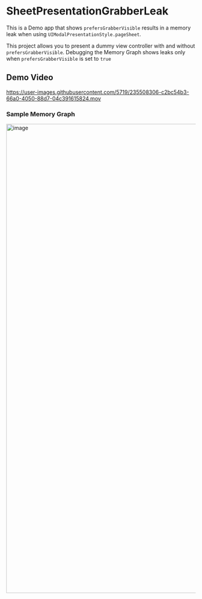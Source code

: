 # SheetPresentationGrabberLeak

This is a Demo app that shows `prefersGrabberVisible` results in a memory leak when using `UIModalPresentationStyle.pageSheet`.

This project allows you to present a dummy view controller with and without `prefersGrabberVisible`. Debugging the Memory Graph shows leaks only when `prefersGrabberVisible` is set to `true`

## Demo Video

https://user-images.githubusercontent.com/5719/235508306-c2bc54b3-66a0-4050-88d7-04c391615824.mov

### Sample Memory Graph

<img width="1247" alt="image" src="https://user-images.githubusercontent.com/5719/235508901-b040f607-d7ad-44df-986b-b347482695ed.png">
